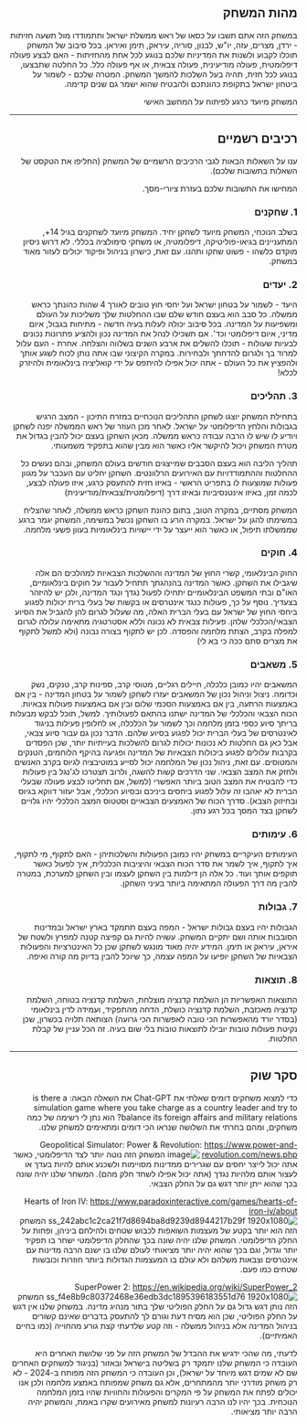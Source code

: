 <div dir='rtl' lang='he'>

## מהות המשחק
במשחק הזה אתם תשבו על כסאו של ראש ממשלת ישראל ותתמודדו מול תשעה חזיתות - ירדן, מצרים, עזה, יו"ש, לבנון, סוריה, עיראק, תימן ואיראן. בכל סיבוב של המשחק תוכלו לקבוע ולשנות את המדיניות שלכם בנוגע לכל אחת מהחזיתות - האם לבצע פעולה דיפלומטית, פעולה מודיעינית, פעולה צבאית, או אף פעולה כלל. כל החלטה שתבצעו, בנוגע לכל חזית, תהיה בעל השלכות להמשך המשחק. המטרה שלכם - לשמור על ביטחון ישראל בתקופת כהונתכם ולהבטיח שהוא ישמר גם שנים קדימה.

המשחק מיועד כרגע לפיתוח על המחשב האישי

---


## רכיבים רשמיים

ענו על השאלות הבאות לגבי הרכיבים הרשמיים של המשחק
(החליפו את הטקסט של השאלות בתשובות שלכם).

המחישו את התשובות שלכם בעזרת ציורי-מסך.

### 1. שחקנים

בשלב הנוכחי, המשחק מיועד לשחקן יחיד.
המשחק מיועד לשחקנים בגיל 14+, המתעניינים בגיאו-פוליטיקה, דיפלומטיה, או משחקי סימולציה בכללי. 
לא דרוש ניסיון מוקדם כלשהו - פשוט שחקו ותהנו. עם זאת, כישרון בניהול ופיקוד יכולים לעזור מאוד במשחק.

### 2. יעדים

היעד - לשמור על בטחון ישראל ועל יחסי חוץ טובים לאורך 4 שהות כהונתך כראש ממשלה.
כל סבב הוא בעצם חודש שלם שבו ההחלטות שלך משליכות על העולם ומשפיעות על המדינה. בכל סיבוב יכולה לעלות בעיה חדשה - מתיחות בגבול, איום מדיני, איום דיפלומטי וכד'.
אם תשכילו לנהל את המדינה נכון ולהציע פתרונות נכונים לבעיות שעולות - תוכלו להשלים את ארבע השנים בשלווה והצלחה. אחרת - העם עלול למרוד בך ולגרום להדחתך ולבחירות.
במקרה הקיצוני שבו אתה נותן לכוח לשגע אותך ולהפציץ את כל העולם - אתה יכול אפילו להיתפס על ידי קואליציה בינלאומית ולהיזרק לכלא!


### 3. תהליכים

בתחילת המשחק יוצגו לשחקן התהליכים הנוכחיים במזרח התיכון - המצב הרגיש בגבולות והלחץ הדיפלומטי על ישראל. לאחר מכן העוזר של ראש הממשלה יפנה לשחקן ויודיע לו שיש לו הרבה עבודה כראש ממשלה. מכאן השחקן בעצם יכול להבין בגדול את מטרת המשחק ויכול להיקשר אליו כאשר הוא מבין שהוא בתפקיד משמעותי.

תהליך הליבה הוא בעצם הסבבים שמייצגים חודשים בעולם המשחק, ובהם נעשים כל ההחלטות וההתמודדויות עם האירועים הרלוונטים. השחקן יחליט עם העכבר על מגוון פעולות שמוצעות לו בתפריט הראשי - באיזו חזית להתעסק כרגע, איזו פעולה לבצע, לכמה זמן, באיזו אינטנסיביות ובאיזו דרך (דיפלומטית/צבאית/מודיעינית)

המשחק מסתיים, במקרה הטוב, בתום כהונת השחקן כראש ממשלה, לאחר שהצליח במשימתו להגן על ישראל.
במקרה הרע בו השחקן נכשל במשימה, המשחק יגמר ברגע שממשלתו תיפול, או כאשר הוא ייעצר על ידי יישויות בינלאומיות בעוון פשעי מלחמה.

### 4. חוקים

החוק הבינלאומי, קשרי החוץ של המדינה וההשלכות הצבאיות למהלכים הם אלה שיגבילו את השחקן.
כאשר המדינה בהנהגתך תתחיל לעבור על חוקים בינלאומיים, האו"ם ובתי המשפט הבינלאומיים יתחילו לפעול נגדך ונגד המדינה, ולכן יש להיזהר בצעדיך.
נוסף על כך, פעולות כנגד אינטרסים או בקשות של בעלי ברית יכולות לפגוע ביחסי החוץ של ישראל עם בעלי הברית האלה, מה שעלול לגרום להן להגביל את הסיוע הצבאי/הכלכלי שלהן.
פעילות צבאית לא נכונה וללא אסטרטגיה מתאימה עלולה לגרום למפלה בקרב, הצתת מלחמה והפסדה. לכן יש לתקוף בצורה נבונה (ולא למשל לתקוף את מצרים סתם ככה כי בא לי)


### 5. משאבים

המשאבים יהיו כמובן כלכלה, חיילים רגליים, מטוסי קרב, ספינות קרב, טנקים, נשק וכדומה.
ניצול וניהול נכון של המשאבים יעזרו לשחקן לשמור על בטחון המדינה - בין אם באמצעות הרתעה, בין אם באמצעות הסכמי שלום ובין אם באמצעות פעולות צבאיות.
הכוח הצבאי והכלכלי של המדינה ישתנו בהתאם לפעולותיך. למשל, תוכל לבקש מבעלות בריתך סיוע כספי בזמן מלחמה וכך לשמור על הכלכלה, או לחלופין פעילות בניגוד לאינטרסים של בעלי הברית יכול לפגוע בסיוע שלהם.
הדבר נכון גם עבור סיוע צבאי, אבל כאן גם החלטות לא נכונות יכולות לגרום להשלכות בעייתיות יותר, שכן הפסדים בקרבות עלולים לפגוע ביכולות הצבאיות של המדינה ופגיעה בהיקף הלוחמים, הטנקים והמטוסים. עם זאת, ניהול נכון של המלחמה יכול לסייע במוטיבציה לגיוס בקרב האנשים ולחזק את המצב הצבאי.
שני הדרכים קשות להשגה, ולרוב תצטרכו לג'נגל בין פעולות כדי להבטיח את המצב הטוב ביותר האפשרי (למשל, אם תחליטו לבצע פעולה שבעלי הברית לא יאהבו זה עלול לפגוע ביחסים ביניכם ובסיוע הכלכלי, אבל יעזור דווקא בגיוס ובחיזוק הצבא).
סדרך הכוח של האמצעים הצבאיים וסטטוס המצב הכלכלי יהיו גלויים לשחקן בצד המסך בכל רגע נתון.

### 6. עימותים
העימותים העיקריים במשחק יהיו כמובן הפעולות והשלכותיהן - האם לתקוף, מי לתקוף, איך לתקוף, איך לשמר את סדר הכוח הצבאי והיציבות הכלכלית, איך לפעול כאשר תוקפים אותך ועוד. כל אלה הן דילמות בין השחקן לעצמו ובין השחקן למערכת, במטרה להבין מה דרך הפעולה המתאימה ביותר בעיני השחקן.


### 7. גבולות
הגבולות יהיו בעצם גבולות ישראל - המפה בעצם תתמקד בארץ ישראל ובמדינות הסובבות אותה ושם יתקיים המשחק. עשויה להיות גם קפיצה קטנה למפרץ ולשטח של איראן, עיראק או תימן.
המידע יהיה מאוד מונגש לשחקן שכן כל האינטרציות והפעולות הצבאיות של השחקן יופיעו על המפה עצמה, כך שיוכל להבין בדיוק מה קורה ואיפה.

### 8. תוצאות
התוצאות האפשריות הן השלמת קדנציה מוצלחת, השלמת קדנציה בטוחה, השלמת קדנציה מאכזבת, השלמת קדנציה כושלת, הדחה מהתפקיד, ועמידה לדין בינלאומי (בסדר יורד מהאפשרות הכי טובה לאפשרות הכי גרועה)
הצותאה תלויה בכשרון, שכן נקיטת פעולות טובות יובילו לתוצאות טובות בלי שום בעיה. זה הכל עניין של קבלת החלטות.

---

## סקר שוק

כדי למצוא משחקים דומים שאלתי את Chat-GPT את השאלה הבאה:
is there a simulation game where you take charge as a country leader and try to balance its foreign affairs and military relations?
הוא נתן לי רשימה של כמה משחקים, ומהם בחרתי את השלושה שנראו הכי דומים ומתאימים למשחק שלנו.

Geopolitical Simulator: Power & Revolution:
https://www.power-and-revolution.com/news.php
![image](https://github.com/user-attachments/assets/2361de2e-f1be-4da6-ae01-4eeab9584480)
המשחק הזה נוטה יותר לצד הדיפלומטי, כאשר אתה יכול לייצר יחסים עם שגרירים ממדינות מסויימות ולשכנע אותם להיות בעדך או לעצור אותם מלהיות נגדך (אתה יכול אפילו לשחד חלק מהם). המשחר שלנו יהיה שונה בכך שהוא ייתן יותר דגש גם על החלק הצבאי.

Hearts of Iron IV:
https://www.paradoxinteractive.com/games/hearts-of-iron-iv/about
![ss_242abc1c2ca21f7d8694ba8d9239d8944217b29f 1920x1080](https://github.com/user-attachments/assets/4d5501d2-4555-4465-a79f-a7e00828dacb)
המשחק הזה הוא יותר בקטע של מעצמות השואפות לכבוש שטחים ולהילחם ביניהן, ופחות על החלק הדיפלומטי. המשחק שלנו יהיה שונה בכך שהחלק הדיפלומטי ישחר בו תפקיד יותר וגדול, וגם בכך שהוא יהיה יותר מציאותי לעולם שלנו בו ישנם הרבה מדינות עם אינטרסים וצבאות משלהם ולא עולם בו המעצמות הגדולות ביותר חוזרות וכובשות שטחים כמו פעם.

SuperPower 2:
https://en.wikipedia.org/wiki/SuperPower_2
![ss_f4e8b9c80372468e36edb3dc1895396183551d76 1920x1080](https://github.com/user-attachments/assets/90190c07-bee5-4a59-a359-1fc43bfbd1bf)
המשחק הזה נותן דגש גדול גם על החלק הפוליטי שלך בתור מנהיג מדינה. במשחק שלנו אין דגש על החלק הפוליטי, שכן הוא מסיח דעת וגורם לך להתעסק בדברים שאינם קשורים בניהול המדינה אלא בניהול ממשלה - וזה קטע שלדעתי קצת גורע מהחוייה (כמו בחיים האמיתיים).

לדעתי, מה שהכי ידגיש את ההבדל של המשחק הזה על פני שלושת האחרים היא העובדה כי המשחק שלנו יתמקד רק בשליטה בישראל ובאזור (בניגוד למשחקים האחרים שם לא שמים דגש מיוחד על ישראל), וכן העובדה כי המשחק הזה מפותח ב-2024 - לא רק משחק מודרני יותר מהמתחרים, אלא גם משחק שמפותח באמצע מלחמה ולכן אנו יכולים לפתח את המשחק על פי המקרים והפעולות והחוויות שהיו בזמן המלחמה הנוכחית. בכך יהיו לנו הרבה רעיונות למשחק מאירועים שקרו באמת, והמשחק יהיה הרבה יותר מציאותי.





</div>
